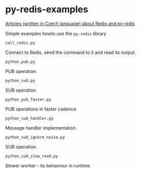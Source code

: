 # py-redis-examples

[Articles (written in Czech language) about Redis and py-redis](articles/README.md)

Simple examples howto use the `py-redis` library

```
call_redis.py
```

Connect to Redis, send the command to it and read its output.


```
python_pub.py
```

PUB operation.


```
python_sub.py
```

SUB operation.


```
python_pub_faster.py
```

PUB operations in faster cadence.


```
python_sub_handler.py
```

Message handler implementation.


```
python_sub_ignore_noise.py
```

SUB operation.


```
python_sub_slow_read.py
```

Slower worker - its behaviour in runtime.
